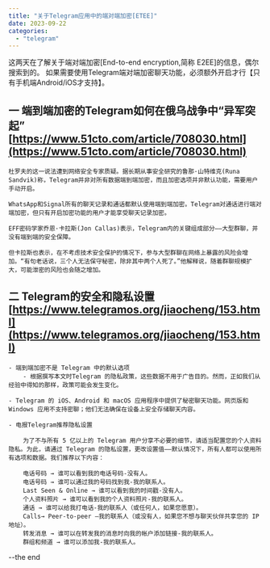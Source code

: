 ```yaml
---
title: "关于Telegram应用中的端对端加密[ETEE]"
date: 2023-09-22
categories: 
  - "telegram"
---
```


这两天在了解关于端对端加密[End-to-end encryption,简称 E2EE]的信息，偶尔搜索到的。 如果需要使用Telegram端对端加密聊天功能，必须额外开启才行【只有手机端Android/iOS才支持】。

## 一 端到端加密的Telegram如何在俄乌战争中“异军突起” [https://www.51cto.com/article/708030.html](https://www.51cto.com/article/708030.html)

```
杜罗夫的这一说法遭到网络安全专家质疑。据长期从事安全研究的鲁那·山特维克(Runa Sandvik)称，Telegram并非对所有数据端到端加密，而且加密选项并非默认功能，需要用户手动开启。

WhatsApp和Signal所有的聊天记录和通话都默认使用端到端加密。Telegram对通话进行端对端加密，但只有开启加密功能的用户才能享受聊天记录加密。

EFF密码学家乔恩·卡拉斯(Jon Callas)表示，Telegram内的关键组成部分——大型群聊，并没有端到端的安全保障。

但卡拉斯也表示，在不考虑技术安全保护的情况下，参与大型群聊在网络上暴露的风险会增加。“有句老话说，三个人无法保守秘密，除非其中两个人死了。”他解释说，随着群聊规模扩大，可能泄密的风险也会随之增加。
```

## 二 Telegram的安全和隐私设置 [https://www.telegramos.org/jiaocheng/153.html](https://www.telegramos.org/jiaocheng/153.html)

```
- 端到端加密不是 Telegram 中的默认选项
    - 根据撰写本文时Telegram 的隐私政策，这些数据不用于广告目的。然而，正如我们从经验中得知的那样，政策可能会发生变化。

- Telegram 的 iOS、Android 和 macOS 应用程序中提供了秘密聊天功能。网页版和 Windows 应用不支持密聊；他们无法确保在设备上安全存储聊天内容。

- 电报Telegram推荐隐私设置

    为了不与所有 5 亿以上的 Telegram 用户分享不必要的细节，请适当配置您的个人资料隐私。为此，请通过 Telegram 的隐私设置，更改设置值——默认情况下，所有人都可以使用所有选项和数据。我们推荐以下内容：

    电话号码 → 谁可以看到我的电话号码-没有人。
    电话号码 → 谁可以通过我的号码找到我-我的联系人。
    Last Seen & Online → 谁可以看到我的时间戳-没有人。
    个人资料照片 → 谁可以看到我的个人资料照片-我的联系人。
    通话 → 谁可以给我打电话-我的联系人（或任何人，如果您愿意）。
    Calls→ Peer-to-peer —我的联系人（或没有人，如果您不想与聊天伙伴共享您的 IP 地址）。
    转发消息 → 谁可以在转发我的消息时向我的帐户添加链接-我的联系人。
    群组和频道 → 谁可以添加我-我的联系人。
```

--the end
